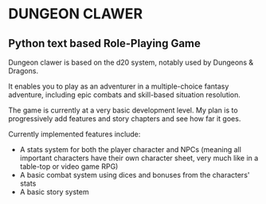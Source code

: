 # DUNGEON CLAWER

## Python text based Role-Playing Game

Dungeon clawer is based on the d20 system, notably used by Dungeons & Dragons.

It enables you to play as an adventurer in a multiple-choice fantasy adventure, including epic combats and skill-based situation resolution.

The game is currently at a very basic development level. My plan is to progressively add features and story chapters and see how far it goes.

Currently implemented features include:

* A stats system for both the player character and NPCs (meaning all important characters have their own character sheet, very much like in a table-top or video game RPG)
* A basic combat system using dices and bonuses from the characters' stats
* A basic story system
